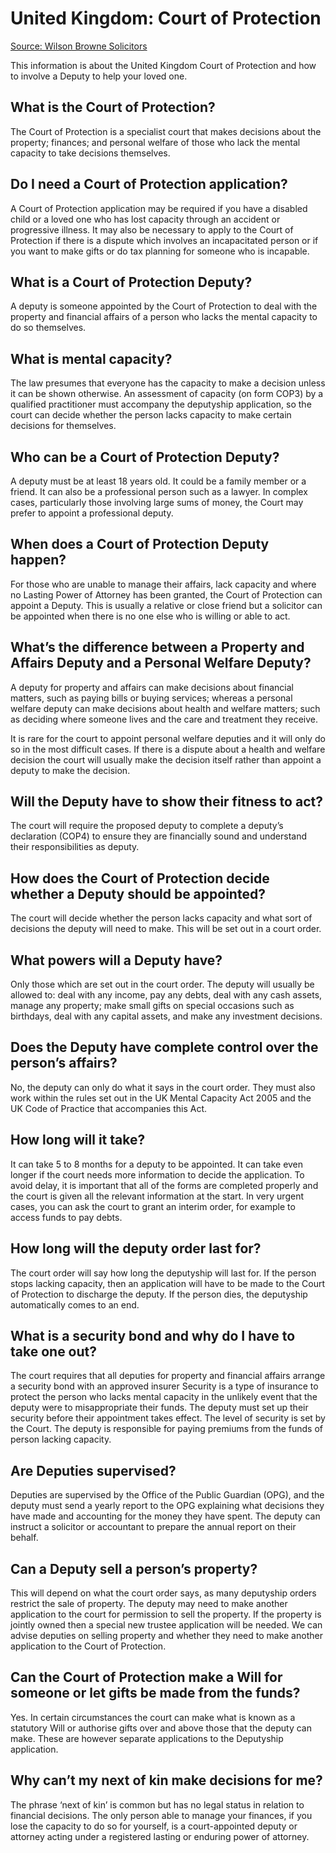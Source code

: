 # United Kingdom: Court of Protection

[Source: Wilson Browne Solicitors](https://www.wilsonbrowne.co.uk/wp-content/uploads/2022/05/WBS-Caring-For-a-Loved-One-v1.pdf)

This information is about the United Kingdom Court of Protection and how to involve a Deputy to help your loved one.

## What is the Court of Protection? 

The Court of Protection is a specialist court that makes decisions about the
property; finances; and personal welfare of those who lack the mental capacity
to take decisions themselves.

## Do I need a Court of Protection application? 

A Court of Protection application may be required if you have a disabled child
or a loved one who has lost capacity through an accident or progressive illness.
It may also be necessary to apply to the Court of Protection if there is a
dispute which involves an incapacitated person or if you want to make gifts or
do tax planning for someone who is incapable.

## What is a Court of Protection Deputy? 

A deputy is someone appointed by the Court of Protection to deal with the
property and financial affairs of a person who lacks the mental capacity to do
so themselves. 

## What is mental capacity? 

The law presumes that everyone has the capacity to make a decision unless it can
be shown otherwise. An assessment of capacity (on form COP3) by a qualified
practitioner must accompany the deputyship application, so the court can decide
whether the person lacks capacity to make certain decisions for themselves.

## Who can be a Court of Protection Deputy? 

A deputy must be at least 18 years old. It could be a family member or a friend.
It can also be a professional person such as a lawyer. In complex cases,
particularly those involving large sums of money, the Court may prefer to
appoint a professional deputy.

## When does a Court of Protection Deputy happen? 

For those who are unable to manage their affairs, lack capacity and where no
Lasting Power of Attorney has been granted, the Court of Protection can appoint
a Deputy. This is usually a relative or close friend but a solicitor can be
appointed when there is no one else who is willing or able to act.

## What’s the difference between a Property and Affairs Deputy and a Personal Welfare Deputy? 

A deputy for property and affairs can make decisions about financial matters,
such as paying bills or buying services; whereas a personal welfare deputy can
make decisions about health and welfare matters; such as deciding where someone
lives and the care and treatment they receive.

It is rare for the court to appoint personal welfare deputies and it will only
do so in the most difficult cases. If there is a dispute about a health and
welfare decision the court will usually make the decision itself rather than
appoint a deputy to make the decision.

## Will the Deputy have to show their fitness to act? 

The court will require the proposed deputy to complete a deputy’s declaration
(COP4) to ensure they are financially sound and understand their
responsibilities as deputy. 

## How does the Court of Protection decide whether a Deputy should be appointed? 

The court will decide whether the person lacks capacity and what sort of
decisions the deputy will need to make. This will be set out in a court order. 

## What powers will a Deputy have? 

Only those which are set out in the court order. The deputy will usually be
allowed to: deal with any income, pay any debts, deal with any cash assets,
manage any property; make small gifts on special occasions such as birthdays,
deal with any capital assets, and make any investment decisions. 

## Does the Deputy have complete control over the person’s affairs? 

No, the deputy can only do what it says in the court order. They must also work
within the rules set out in the UK Mental Capacity Act 2005 and the UK Code of
Practice that accompanies this Act. 

## How long will it take? 

It can take 5 to 8 months for a deputy to be appointed. It can take even longer
if the court needs more information to decide the application. To avoid delay,
it is important that all of the forms are completed properly and the court is
given all the relevant information at the start. In very urgent cases, you can
ask the court to grant an interim order, for example to access funds to pay
debts. 

## How long will the deputy order last for? 

The court order will say how long the deputyship will last for. If the person
stops lacking capacity, then an application will have to be made to the Court of
Protection to discharge the deputy. If the person dies, the deputyship
automatically comes to an end.

## What is a security bond and why do I have to take one out?

The court requires that all deputies for property and financial affairs arrange
a security bond with an approved insurer Security is a type of insurance to
protect the person who lacks mental capacity in the unlikely event that the
deputy were to misappropriate their funds. The deputy must set up their security
before their appointment takes effect. The level of security is set by the
Court. The deputy is responsible for paying premiums from the funds of person
lacking capacity. 

## Are Deputies supervised? 

Deputies are supervised by the Office of the Public Guardian (OPG), and the
deputy must send a yearly report to the OPG explaining what decisions they have
made and accounting for the money they have spent. The deputy can instruct a
solicitor or accountant to prepare the annual report on their behalf. 

## Can a Deputy sell a person’s property? 

This will depend on what the court order
says, as many deputyship orders restrict the sale of property. The deputy may
need to make another application to the court for permission to sell the
property. If the property is jointly owned then a special new trustee
application will be needed. We can advise deputies on selling property and
whether they need to make another application to the Court of Protection. 

## Can the Court of Protection make a Will for someone or let gifts be made from the funds? 

Yes. In certain circumstances the court can make what is known as a statutory
Will or authorise gifts over and above those that the deputy can make. These are
however separate applications to the Deputyship application.

## Why can’t my next of kin make decisions for me? 

The phrase ‘next of kin’ is common but has no legal status in relation to
financial decisions. The only person able to manage your finances, if you lose
the capacity to do so for yourself, is a court-appointed deputy or attorney
acting under a registered lasting or enduring power of attorney.
